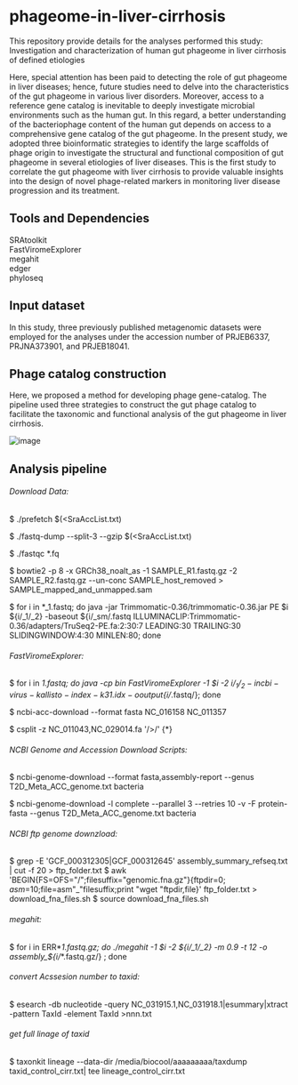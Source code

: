 # phageome-in-liver-cirrhosis
This repository provide details for the analyses performed this study:
Investigation and characterization of human gut phageome in liver cirrhosis of defined etiologies




Here, special attention has been paid to detecting the role of gut phageome in liver diseases; hence, future studies need to delve into the characteristics of the gut phageome in various liver disorders. Moreover, access to a reference gene catalog is inevitable to deeply investigate microbial environments such as the human gut. In this regard, a better understanding of the bacteriophage content of the human gut depends on access to a comprehensive gene catalog of the gut phageome. In the present study, we adopted three bioinformatic strategies to identify the large scaffolds of phage origin to investigate the structural and functional composition of gut phageome in several etiologies of liver diseases. This is the first study to correlate the gut phageome with liver cirrhosis to provide valuable insights into the design of novel phage-related markers in monitoring liver disease progression and its treatment.

## Tools and Dependencies

SRAtoolkit\
FastViromeExplorer\
megahit\
edger\
phyloseq

## Input dataset
In this study, three previously published metagenomic datasets were employed for the analyses under the accession number of PRJEB6337, PRJNA373901, and PRJEB18041.

## Phage catalog construction
Here, we proposed a method for developing phage gene-catalog. The pipeline used three strategies to construct the gut phage catalog to facilitate the taxonomic and functional analysis of the gut phageome in liver cirrhosis.

![image](https://user-images.githubusercontent.com/39089097/147871774-87f8e140-cdc7-43db-b668-e1f1e1a15ca3.png)


## Analysis pipeline

###### Download Data:

$ ./prefetch $(<SraAccList.txt)

$ ./fastq-dump --split-3 --gzip $(<SraAccList.txt)

$ ./fastqc *.fq

$ bowtie2 -p 8 -x GRCh38_noalt_as -1 SAMPLE_R1.fastq.gz -2 SAMPLE_R2.fastq.gz --un-conc SAMPLE_host_removed > SAMPLE_mapped_and_unmapped.sam

$ for i in *_1.fastq; do java -jar Trimmomatic-0.36/trimmomatic-0.36.jar PE $i ${i/_1/_2} -baseout ${i/_sm/.fastq ILLUMINACLIP:Trimmomatic-0.36/adapters/TruSeq2-PE.fa:2:30:7 LEADING:30 TRAILING:30 SLIDINGWINDOW:4:30 MINLEN:80; done


###### FastViromeExplorer:

$ for i in *_1.fastq; do java -cp bin FastViromeExplorer -1 $i -2 ${i/_1/_2} -i ncbi-virus-kallisto-index-k31.idx -o output${i/_*.fastq/}; done

$ ncbi-acc-download --format fasta NC_016158 NC_011357

$ csplit -z NC_011043,NC_029014.fa '/>/' {*}


###### NCBI Genome and Accession Download Scripts:

$ ncbi-genome-download --format fasta,assembly-report --genus T2D_Meta_ACC_genome.txt bacteria

$ ncbi-genome-download -l complete --parallel 3 --retries 10 -v -F protein-fasta --genus T2D_Meta_ACC_genome.txt bacteria


###### NCBI ftp genome downzload:
$ grep -E 'GCF_000312305|GCF_000312645' assembly_summary_refseq.txt | cut -f 20 > ftp_folder.txt
$ awk 'BEGIN{FS=OFS="/";filesuffix="genomic.fna.gz"}{ftpdir=$0;asm=$10;file=asm"_"filesuffix;print "wget "ftpdir,file}' ftp_folder.txt > download_fna_files.sh
$ source download_fna_files.sh


###### megahit:
$ for i in ERR*_1.fastq.gz; do ./megahit -1 $i -2 ${i/_1/_2} -m 0.9  -t 12 -o assembly_${i/_*.fastq.gz/} ; done


###### convert Acssesion number to taxid:
$ esearch -db nucleotide -query NC_031915.1,NC_031918.1|esummary|xtract -pattern TaxId -element TaxId >nnn.txt

###### get full linage of taxid
$ taxonkit lineage --data-dir /media/biocool/aaaaaaaaa/taxdump taxid_control_cirr.txt| tee lineage_control_cirr.txt
